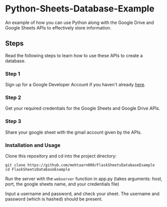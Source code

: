 # Python-Sheets-Database-Example
An example of how you can use Python along with the Google Drive and Google Sheets APIs to effectively store information.

## Steps
Read the following steps to learn how to use these APIs to create a database.

### Step 1
Sign up for a Google Developer Account if you haven't already [here](https://developers.google.com/).

### Step 2
Get your required credentials for the Google Sheets and Google Drive APIs.

### Step 3
Share your google sheet with the gmail account given by the APIs.

### Installation and Usage
Clone this repository and cd into the project directory:

```
git clone https://github.com/mehtaarn000/FlaskSheetsDatabaseExample
cd FlaskSheetsDatabaseExample
```

Run the server with the `webserver` function in app.py (takes arguments: host, port, the google sheets name, and your credentials file)

Input a username and password, and check your sheet. The username and password (which is hashed) should be present.